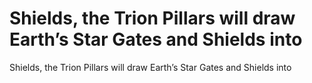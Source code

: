 # Shields, the Trion Pillars will draw Earth’s Star Gates and Shields into

Shields, the Trion Pillars will draw Earth’s Star Gates and Shields into